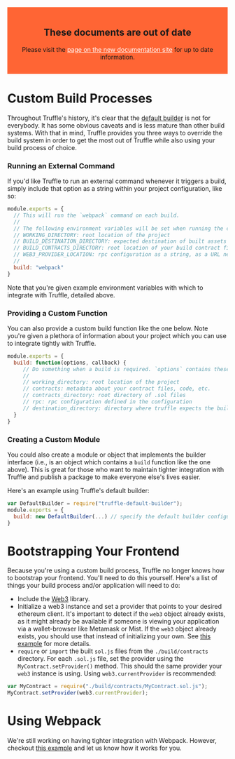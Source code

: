 <style>
  .DocumentationWarning {
    text-align: center;
    padding: 1rem;
    background:rgb(255, 101, 52);
  }

  .DocumentationWarning a {
    color: white;
  }
</style>
<section class="DocumentationWarning">
  <h1>These documents are out of date</h1>
  <p>Please visit the <a href="http://truffleframework.com/docs/advanced/build_processes">page on the new documentation site</a> for up to date information.</p>
</section>

# Custom Build Processes

Throughout Truffle's history, it's clear that the [default builder](/getting_started/build) is not for everybody. It has some obvious caveats and is less mature than other build systems. With that in mind, Truffle provides you three ways to override the build system in order to get the most out of Truffle while also using your build process of choice.

### Running an External Command

If you'd like Truffle to run an external command whenever it triggers a build, simply include that option as a string within your project configuration, like so:

```javascript
module.exports = {
  // This will run the `webpack` command on each build.
  //
  // The following environment variables will be set when running the command:
  // WORKING_DIRECTORY: root location of the project
  // BUILD_DESTINATION_DIRECTORY: expected destination of built assets (important for `truffle serve`)
  // BUILD_CONTRACTS_DIRECTORY: root location of your build contract files (.sol.js)
  // WEB3_PROVIDER_LOCATION: rpc configuration as a string, as a URL needed for web3's http provider.
  //
  build: "webpack"
}
```

Note that you're given example environment variables with which to integrate with Truffle, detailed above.

### Providing a Custom Function

You can also provide a custom build function like the one below. Note you're given a plethora of information about your project which you can use to integrate tightly with Truffle.

```javascript
module.exports = {
  build: function(options, callback) {
     // Do something when a build is required. `options` contains these values:
     //
     // working_directory: root location of the project
     // contracts: metadata about your contract files, code, etc.
     // contracts_directory: root directory of .sol files
     // rpc: rpc configuration defined in the configuration
     // destination_directory: directory where truffle expects the built assets (important for `truffle serve`)
  }
}
```

### Creating a Custom Module

You could also create a module or object that implements the builder interface (i.e., is an object which contains a `build` function like the one above). This is great for those who want to maintain tighter integration with Truffle and publish a package to make everyone else's lives easier.

Here's an example using Truffle's default builder:

```javascript
var DefaultBuilder = require("truffle-default-builder");
module.exports = {
  build: new DefaultBuilder(...) // specify the default builder configuration here.
}
```

# Bootstrapping Your Frontend

Because you're using a custom build process, Truffle no longer knows how to bootstrap your frontend. You'll need to do this yourself. Here's a list of things your build process and/or application will need to do:

* Include the [Web3](https://github.com/ethereum/web3.js) library.
* Initialize a web3 instance and set a provider that points to your desired ethereum client. It's important to detect if the `web3` object already exists, as it might already be available if someone is viewing your application via a wallet-browser like Metamask or Mist. If the `web3` object already exists, you should use that instead of initializing your own. See [this example](https://github.com/ethereum/mist/releases/tag/0.3.6) for more details.
* `require` or `import` the built `sol.js` files from the `./build/contracts` directory. For each `.sol.js` file, set the provider using the `MyContract.setProvider()` method. This should the same provider your `web3` instance is using. Using `web3.currentProvider` is recommended:

```javascript
var MyContract = require("./build/contracts/MyContract.sol.js");
MyContract.setProvider(web3.currentProvider);
```


# Using Webpack

We're still working on having tighter integration with Webpack. However, checkout [this example](https://github.com/ConsenSys/truffle/wiki/Using-Truffle-and-Webpack-(beta)) and let us know how it works for you.

<script>
  (function(i,s,o,g,r,a,m){i['GoogleAnalyticsObject']=r;i[r]=i[r]||function(){
  (i[r].q=i[r].q||[]).push(arguments)},i[r].l=1*new Date();a=s.createElement(o),
  m=s.getElementsByTagName(o)[0];a.async=1;a.src=g;m.parentNode.insertBefore(a,m)
  })(window,document,'script','https://www.google-analytics.com/analytics.js','ga');

  ga('create', 'UA-83874933-1', 'auto');
  ga('send', 'pageview');
</script>
